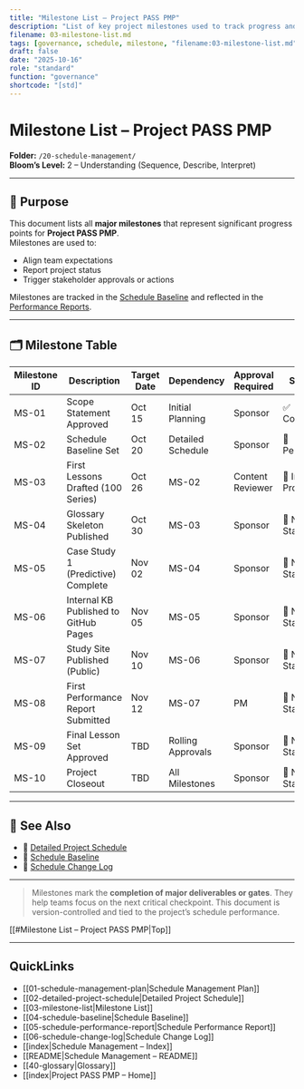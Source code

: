 ```yaml
---
title: "Milestone List — Project PASS PMP"
description: "List of key project milestones used to track progress and trigger approvals."
filename: 03-milestone-list.md
tags: [governance, schedule, milestone, "filename:03-milestone-list.md"]
draft: false
date: "2025-10-16"
role: "standard"
function: "governance"
shortcode: "[std]"
---
```


# Milestone List – Project PASS PMP  
**Folder:** `/20-schedule-management/`  
**Bloom’s Level:** 2 – Understanding (Sequence, Describe, Interpret)

---

## 📎 Purpose

This document lists all **major milestones** that represent significant progress points for **Project PASS PMP**.  
Milestones are used to:
- Align team expectations
- Report project status
- Trigger stakeholder approvals or actions

Milestones are tracked in the [Schedule Baseline](04-schedule-baseline.md) and reflected in the [Performance Reports](./06-schedule-performance-report.md).

---

## 🗂️ Milestone Table

| Milestone ID | Description                              | Target Date | Dependency         | Approval Required | Status |
|--------------|------------------------------------------|-------------|--------------------|-------------------|--------|
| MS-01        | Scope Statement Approved                 | Oct 15      | Initial Planning   | Sponsor           | ✅ Complete |
| MS-02        | Schedule Baseline Set                    | Oct 20      | Detailed Schedule  | Sponsor           | 🔲 Pending |
| MS-03        | First Lessons Drafted (100 Series)       | Oct 26      | MS-02              | Content Reviewer  | 🔄 In Progress |
| MS-04        | Glossary Skeleton Published              | Oct 30      | MS-03              | Sponsor           | 🔲 Not Started |
| MS-05        | Case Study 1 (Predictive) Complete        | Nov 02      | MS-04              | Sponsor           | 🔲 Not Started |
| MS-06        | Internal KB Published to GitHub Pages    | Nov 05      | MS-05              | Sponsor           | 🔲 Not Started |
| MS-07        | Study Site Published (Public)            | Nov 10      | MS-06              | Sponsor           | 🔲 Not Started |
| MS-08        | First Performance Report Submitted       | Nov 12      | MS-07              | PM                | 🔲 Not Started |
| MS-09        | Final Lesson Set Approved                | TBD         | Rolling Approvals  | Sponsor           | 🔲 Not Started |
| MS-10        | Project Closeout                         | TBD         | All Milestones     | Sponsor           | 🔲 Not Started |

---

## 🔁 See Also

- 📄 [Detailed Project Schedule](02-detailed-project-schedule.md)
- 📄 [Schedule Baseline](04-schedule-baseline.md)
- 📄 [Schedule Change Log](./05-schedule-change-log.md)

---

> Milestones mark the **completion of major deliverables or gates**. They help teams focus on the next critical checkpoint. This document is version-controlled and tied to the project’s schedule performance.

[[#Milestone List – Project PASS PMP|Top]]

---

## QuickLinks
- [[01-schedule-management-plan|Schedule Management Plan]]
- [[02-detailed-project-schedule|Detailed Project Schedule]]
- [[03-milestone-list|Milestone List]]
- [[04-schedule-baseline|Schedule Baseline]]
- [[05-schedule-performance-report|Schedule Performance Report]]
- [[06-schedule-change-log|Schedule Change Log]]
- [[index|Schedule Management – Index]]
- [[README|Schedule Management – README]]
- [[40-glossary|Glossary]]
- [[index|Project PASS PMP – Home]]
